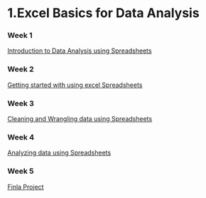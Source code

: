 # 1.Excel Basics for Data Analysis

### Week 1
[Introduction to Data Analysis using Spreadsheets](https://github.com/TenzinTsundue/IBM-Data-Analyst-Professional-Certificate/tree/main/2.Excel%20Basics%20for%20Data%20Analysis/week%201)
### Week 2
[Getting started with using excel Spreadsheets](https://github.com/TenzinTsundue/IBM-Data-Analyst-Professional-Certificate/tree/main/2.Excel%20Basics%20for%20Data%20Analysis/week%202)
### Week 3
[Cleaning and Wrangling data using Spreadsheets](https://github.com/TenzinTsundue/IBM-Data-Analyst-Professional-Certificate/tree/main/2.Excel%20Basics%20for%20Data%20Analysis/week%203)
### Week 4
[Analyzing data using Spreadsheets](https://github.com/TenzinTsundue/IBM-Data-Analyst-Professional-Certificate/tree/main/2.Excel%20Basics%20for%20Data%20Analysis/week%204)
### Week 5
[Finla Project]()
